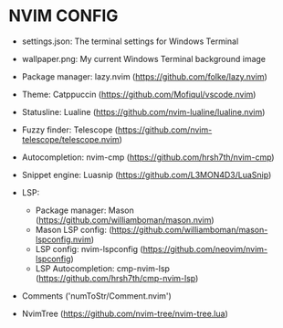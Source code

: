 # NVIM CONFIG

- settings.json: The terminal settings for Windows Terminal
- wallpaper.png: My current Windows Terminal background image

- Package manager: lazy.nvim (https://github.com/folke/lazy.nvim)
- Theme: Catppuccin (https://github.com/Mofiqul/vscode.nvim)
- Statusline: Lualine (https://github.com/nvim-lualine/lualine.nvim)
- Fuzzy finder: Telescope (https://github.com/nvim-telescope/telescope.nvim)
- Autocompletion: nvim-cmp (https://github.com/hrsh7th/nvim-cmp)
- Snippet engine: Luasnip (https://github.com/L3MON4D3/LuaSnip)
- LSP:
  - Package manager: Mason (https://github.com/williamboman/mason.nvim)
  - Mason LSP config: (https://github.com/williamboman/mason-lspconfig.nvim)
  - LSP config: nvim-lspconfig (https://github.com/neovim/nvim-lspconfig)
  - LSP Autocompletion: cmp-nvim-lsp (https://github.com/hrsh7th/cmp-nvim-lsp)
- Comments ('numToStr/Comment.nvim')
- NvimTree (https://github.com/nvim-tree/nvim-tree.lua)
